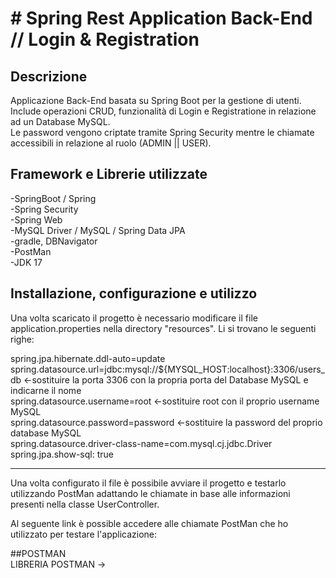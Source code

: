 # # Spring Rest Application Back-End // Login & Registration
  
## Descrizione
Applicazione Back-End basata su Spring Boot per la gestione di utenti.   
Include operazioni CRUD, funzionalità di Login e Registratione in relazione ad un Database MySQL.  
Le password vengono criptate tramite Spring Security mentre le chiamate accessibili in relazione al ruolo (ADMIN || USER).    
  
## Framework e Librerie utilizzate
-SpringBoot / Spring  
-Spring Security  
-Spring Web  
-MySQL Driver / MySQL / Spring Data JPA  
-gradle, DBNavigator  
-PostMan  
-JDK 17  
  
## Installazione, configurazione e utilizzo
Una volta scaricato il progetto è necessario modificare il file application.properties nella directory "resources". Li si trovano le seguenti righe:  

spring.jpa.hibernate.ddl-auto=update  
spring.datasource.url=jdbc:mysql://${MYSQL_HOST:localhost}:3306/users_db                                            <-sostituire la porta 3306 con la propria porta del Database MySQL e indicarne il nome  
spring.datasource.username=root                                                                                     <-sostituire root con il proprio username MySQL  
spring.datasource.password=password                                                                                 <-sostituire la password del proprio database MySQL  
spring.datasource.driver-class-name=com.mysql.cj.jdbc.Driver  
spring.jpa.show-sql: true  
  
-------------------------------------------------------------------------  
  
Una volta configurato il file è possibile avviare il progetto e testarlo utilizzando PostMan adattando le chiamate in base alle informazioni presenti nella classe UserController.  
  
Al seguente link è possible accedere alle chiamate PostMan che ho utilizzato per testare l'applicazione:  
  
##POSTMAN  
LIBRERIA POSTMAN ->   
